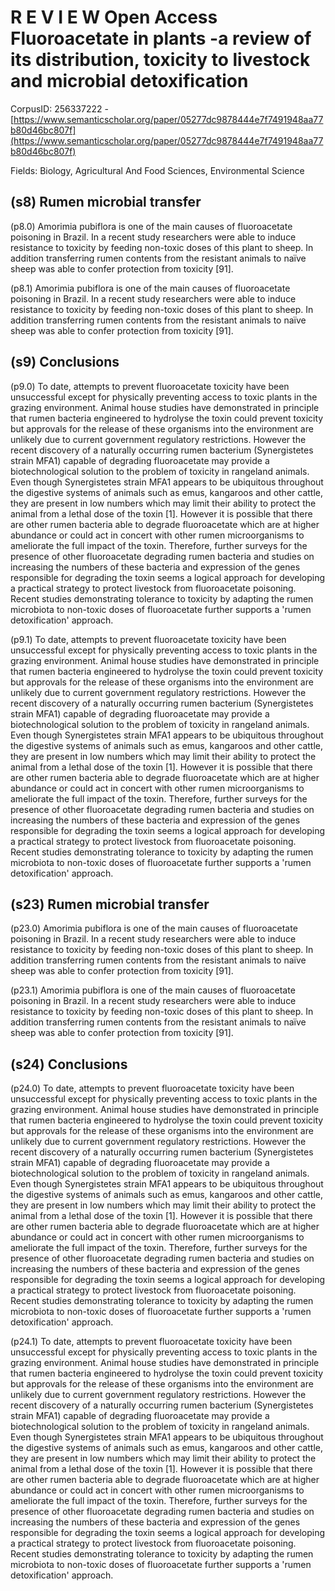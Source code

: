 # R E V I E W Open Access Fluoroacetate in plants -a review of its distribution, toxicity to livestock and microbial detoxification

CorpusID: 256337222 - [https://www.semanticscholar.org/paper/05277dc9878444e7f7491948aa77b80d46bc807f](https://www.semanticscholar.org/paper/05277dc9878444e7f7491948aa77b80d46bc807f)

Fields: Biology, Agricultural And Food Sciences, Environmental Science

## (s8) Rumen microbial transfer
(p8.0) Amorimia pubiflora is one of the main causes of fluoroacetate poisoning in Brazil. In a recent study researchers were able to induce resistance to toxicity by feeding non-toxic doses of this plant to sheep. In addition transferring rumen contents from the resistant animals to naïve sheep was able to confer protection from toxicity [91].

(p8.1) Amorimia pubiflora is one of the main causes of fluoroacetate poisoning in Brazil. In a recent study researchers were able to induce resistance to toxicity by feeding non-toxic doses of this plant to sheep. In addition transferring rumen contents from the resistant animals to naïve sheep was able to confer protection from toxicity [91].
## (s9) Conclusions
(p9.0) To date, attempts to prevent fluoroacetate toxicity have been unsuccessful except for physically preventing access to toxic plants in the grazing environment. Animal house studies have demonstrated in principle that rumen bacteria engineered to hydrolyse the toxin could prevent toxicity but approvals for the release of these organisms into the environment are unlikely due to current government regulatory restrictions. However the recent discovery of a naturally occurring rumen bacterium (Synergistetes strain MFA1) capable of degrading fluoroacetate may provide a biotechnological solution to the problem of toxicity in rangeland animals. Even though Synergistetes strain MFA1 appears to be ubiquitous throughout the digestive systems of animals such as emus, kangaroos and other cattle, they are present in low numbers which may limit their ability to protect the animal from a lethal dose of the toxin [1]. However it is possible that there are other rumen bacteria able to degrade fluoroacetate which are at higher abundance or could act in concert with other rumen microorganisms to ameliorate the full impact of the toxin. Therefore, further surveys for the presence of other fluoroacetate degrading rumen bacteria and studies on increasing the numbers of these bacteria and expression of the genes responsible for degrading the toxin seems a logical approach for developing a practical strategy to protect livestock from fluoroacetate poisoning. Recent studies demonstrating tolerance to toxicity by adapting the rumen microbiota to non-toxic doses of fluoroacetate further supports a 'rumen detoxification' approach. 

(p9.1) To date, attempts to prevent fluoroacetate toxicity have been unsuccessful except for physically preventing access to toxic plants in the grazing environment. Animal house studies have demonstrated in principle that rumen bacteria engineered to hydrolyse the toxin could prevent toxicity but approvals for the release of these organisms into the environment are unlikely due to current government regulatory restrictions. However the recent discovery of a naturally occurring rumen bacterium (Synergistetes strain MFA1) capable of degrading fluoroacetate may provide a biotechnological solution to the problem of toxicity in rangeland animals. Even though Synergistetes strain MFA1 appears to be ubiquitous throughout the digestive systems of animals such as emus, kangaroos and other cattle, they are present in low numbers which may limit their ability to protect the animal from a lethal dose of the toxin [1]. However it is possible that there are other rumen bacteria able to degrade fluoroacetate which are at higher abundance or could act in concert with other rumen microorganisms to ameliorate the full impact of the toxin. Therefore, further surveys for the presence of other fluoroacetate degrading rumen bacteria and studies on increasing the numbers of these bacteria and expression of the genes responsible for degrading the toxin seems a logical approach for developing a practical strategy to protect livestock from fluoroacetate poisoning. Recent studies demonstrating tolerance to toxicity by adapting the rumen microbiota to non-toxic doses of fluoroacetate further supports a 'rumen detoxification' approach. 
## (s23) Rumen microbial transfer
(p23.0) Amorimia pubiflora is one of the main causes of fluoroacetate poisoning in Brazil. In a recent study researchers were able to induce resistance to toxicity by feeding non-toxic doses of this plant to sheep. In addition transferring rumen contents from the resistant animals to naïve sheep was able to confer protection from toxicity [91].

(p23.1) Amorimia pubiflora is one of the main causes of fluoroacetate poisoning in Brazil. In a recent study researchers were able to induce resistance to toxicity by feeding non-toxic doses of this plant to sheep. In addition transferring rumen contents from the resistant animals to naïve sheep was able to confer protection from toxicity [91].
## (s24) Conclusions
(p24.0) To date, attempts to prevent fluoroacetate toxicity have been unsuccessful except for physically preventing access to toxic plants in the grazing environment. Animal house studies have demonstrated in principle that rumen bacteria engineered to hydrolyse the toxin could prevent toxicity but approvals for the release of these organisms into the environment are unlikely due to current government regulatory restrictions. However the recent discovery of a naturally occurring rumen bacterium (Synergistetes strain MFA1) capable of degrading fluoroacetate may provide a biotechnological solution to the problem of toxicity in rangeland animals. Even though Synergistetes strain MFA1 appears to be ubiquitous throughout the digestive systems of animals such as emus, kangaroos and other cattle, they are present in low numbers which may limit their ability to protect the animal from a lethal dose of the toxin [1]. However it is possible that there are other rumen bacteria able to degrade fluoroacetate which are at higher abundance or could act in concert with other rumen microorganisms to ameliorate the full impact of the toxin. Therefore, further surveys for the presence of other fluoroacetate degrading rumen bacteria and studies on increasing the numbers of these bacteria and expression of the genes responsible for degrading the toxin seems a logical approach for developing a practical strategy to protect livestock from fluoroacetate poisoning. Recent studies demonstrating tolerance to toxicity by adapting the rumen microbiota to non-toxic doses of fluoroacetate further supports a 'rumen detoxification' approach. 

(p24.1) To date, attempts to prevent fluoroacetate toxicity have been unsuccessful except for physically preventing access to toxic plants in the grazing environment. Animal house studies have demonstrated in principle that rumen bacteria engineered to hydrolyse the toxin could prevent toxicity but approvals for the release of these organisms into the environment are unlikely due to current government regulatory restrictions. However the recent discovery of a naturally occurring rumen bacterium (Synergistetes strain MFA1) capable of degrading fluoroacetate may provide a biotechnological solution to the problem of toxicity in rangeland animals. Even though Synergistetes strain MFA1 appears to be ubiquitous throughout the digestive systems of animals such as emus, kangaroos and other cattle, they are present in low numbers which may limit their ability to protect the animal from a lethal dose of the toxin [1]. However it is possible that there are other rumen bacteria able to degrade fluoroacetate which are at higher abundance or could act in concert with other rumen microorganisms to ameliorate the full impact of the toxin. Therefore, further surveys for the presence of other fluoroacetate degrading rumen bacteria and studies on increasing the numbers of these bacteria and expression of the genes responsible for degrading the toxin seems a logical approach for developing a practical strategy to protect livestock from fluoroacetate poisoning. Recent studies demonstrating tolerance to toxicity by adapting the rumen microbiota to non-toxic doses of fluoroacetate further supports a 'rumen detoxification' approach. 
